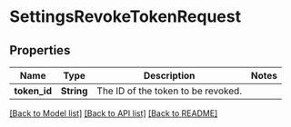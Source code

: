 # SettingsRevokeTokenRequest

## Properties

Name | Type | Description | Notes
------------ | ------------- | ------------- | -------------
**token_id** | **String** | The ID of the token to be revoked. | 

[[Back to Model list]](../README.md#documentation-for-models) [[Back to API list]](../README.md#documentation-for-api-endpoints) [[Back to README]](../README.md)


